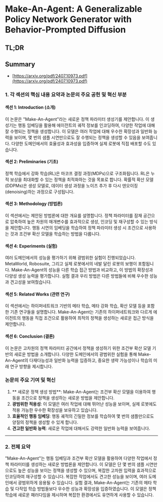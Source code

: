 # Make-An-Agent: A Generalizable Policy Network Generator with Behavior-Prompted Diffusion
## TL;DR
## Summary
- [https://arxiv.org/pdf/2407.10973.pdf](https://arxiv.org/pdf/2407.10973.pdf)

### 1. 각 섹션의 핵심 내용 요약과 논문의 주요 공헌 및 혁신 부분

#### 섹션 1: Introduction (소개)

이 논문은 "Make-An-Agent"라는 새로운 정책 파라미터 생성기를 제안합니다. 이 생성기는 행동 임베딩을 활용해 에이전트의 궤적 정보를 인코딩하여, 다양한 작업에 대해 잘 수행되는 정책을 생성합니다. 이 모델은 여러 작업에 대해 우수한 확장성과 일반화 능력을 보이며, 몇 번의 샘플 시연만으로도 잘 수행되는 정책을 생성할 수 있음을 보여줍니다. 다양한 도메인에서의 효율성과 효과성을 입증하며 실제 로봇에 직접 배포할 수도 있습니다.

#### 섹션 2: Preliminaries (기초)

정책 학습에서 강화 학습(RL)은 마코프 결정 과정(MDPs)으로 구조화됩니다. RL은 누적 보상을 최대화할 수 있는 정책을 최적화하는 것을 목표로 합니다. 확률적 확산 모델(DDPMs)은 생성 모델로, 데이터 생성 과정을 노이즈 추가 후 다시 덴오이징(denoising)하는 과정으로 구성됩니다.

#### 섹션 3: Methodology (방법론)

이 섹션에서는 제안된 방법론에 대한 개요를 설명합니다. 정책 파라미터를 잠재 공간으로 압축하여 높은 차원의 매개변수를 효과적으로 생성, 인코딩 및 재구성할 수 있는 방식을 제안합니다. 행동 시연의 임베딩을 학습하여 정책 파라미터 생성 시 조건으로 사용하는 것과 조건부 확산 모델을 학습하는 방법을 다룹니다.

#### 섹션 4: Experiments (실험)

여러 도메인에서의 성능을 평가하기 위해 광범위한 실험이 진행되었습니다. MetaWorld, Robosuite, 그리고 실제 로봇에서의 네발 달린 로봇의 보행이 포함됩니다. Make-An-Agent의 성능을 다른 학습 접근 방법과 비교하고, 이 방법의 확장성과 다양성 생성 능력을 평가합니다. 실험 결과 우리 방법은 다른 방법들에 비해 우수한 성능과 견고성을 보여줬습니다.

#### 섹션 5: Related Works (관련 연구)

이 섹션에서는 하이퍼네트워크 기반의 메타 학습, 메타 강화 학습, 확산 모델 등을 포함한 기존 연구들을 설명합니다. Make-An-Agent는 기존의 하이퍼네트워크와 다르게 에이전트의 행동을 직접 조건으로 활용하여 최적의 정책을 생성하는 새로운 접근 방식을 제안합니다.

#### 섹션 6: Conclusion (결론)

이 논문은 고차원의 정책 파라미터 공간에서 정책을 생성하기 위한 조건부 확산 모델 기반의 새로운 방법을 소개합니다. 다양한 도메인에서의 광범위한 실험을 통해 Make-An-Agent의 다재다능성과 일반화 능력을 입증하고, 중요한 생략 가능성이나 학습의 미래 연구 방향을 제시합니다.

### 논문의 주요 기여 및 혁신

1. ** 새로운 정책 생성 방법**: Make-An-Agent는 조건부 확산 모델을 이용하여 행동을 조건으로 정책을 생성하는 새로운 방법을 제안합니다.
2. **광범위한 적용성**: 이 모델은 여러 작업에 대해 뛰어난 성능을 보이며, 실제 로봇에도 적용 가능한 우수한 확장성을 보유하고 있습니다.
3. **효율적인 행동 임베딩**: 행동 궤적의 긴밀한 정보를 학습하여 몇 번의 샘플만으로도 양질의 정책을 생성할 수 있게 합니다.
4. **견고한 일반화 능력**: 새로운 작업에 대해서도 강력한 일반화 능력을 보여줍니다.

---

### 2. 전체 요약

"Make-An-Agent"는 행동 임베딩과 조건부 확산 모델을 활용하여 다양한 작업에서 정책 파라미터를 생성하는 새로운 방법론을 제안합니다. 이 모델은 단 몇 번의 샘플 시연만으로도 높은 성능을 보이는 정책을 생성할 수 있으며, 복잡한 고차원 입력을 효과적으로 인코딩하여 재구성할 수 있습니다. 복잡한 작업에서도 견고한 성능을 보이며, 여러 도메인에서 광범위하게 응용될 수 있습니다. 실험 결과, Make-An-Agent는 기존의 메타 학습 및 다작업 학습 방법들보다 우수한 성능과 확장성을 입증하였습니다. 이 모델은 정책 학습에 새로운 패러다임을 제시하며 복잡한 환경에서도 유연하게 사용할 수 있습니다.